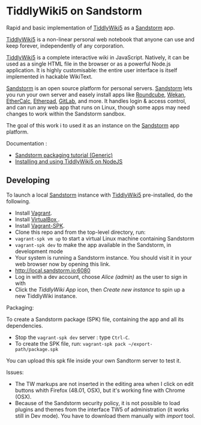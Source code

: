 # TiddlyWiki5 on Sandstorm

Rapid and basic implementation of [TiddlyWiki5](http://tiddlywiki.com/) as a [Sandstorm](http://sandstorm.io) app. 

[TiddlyWiki5](http://tiddlywiki.com/) is a non-linear personal web notebook that anyone can use and keep forever, independently of any corporation.

[TiddlyWiki5](http://tiddlywiki.com/) is a complete interactive wiki in JavaScript. Natively, it can be used as a single HTML file in the browser or as a powerful Node.js application. It is highly customisable: the entire user interface is itself implemented in hackable WikiText. 

[Sandstorm](http://sandstorm.io) is an open source platform for personal servers. [Sandstorm](http://sandstorm.io) lets you run your own server and easely install apps like [Roundcube](https://roundcube.net/), [Wekan](https://wekan.io/), [EtherCalc](https://ethercalc.org/), [Etherpad](http://etherpad.org/), [GitLab](https://about.gitlab.com/), and more. It handles login & access control, and can run any web app that runs on Linux, though some apps may need changes to work within the Sandstorm sandbox.

The goal of this work i to used it as an instance on the [Sandstorm](https://sandstorm.io) app platform. 

Documentation :

- [Sandstorm packaging tutorial (Generic)](https://docs.sandstorm.io/en/latest/vagrant-spk/packaging-tutorial/)
- [Installing and using TiddlyWiki5 on NodeJS](https://github.com/Jermolene/TiddlyWiki5/blob/master/readme.md)

## Developing

To launch a local [Sandstorm](http://sandstorm.io) instance with [TiddlyWiki5](http://tiddlywiki.com/) pre-installed, do the following.

- Install [Vagrant](https://www.vagrantup.com/downloads.html).
- Install [VirtualBox ](https://www.virtualbox.org/wiki/Downloads).
- Install [Vagrant-SPK](https://github.com/sandstorm-io/vagrant-spk).
- Clone this repo and from the top-level directory, run:
 - `vagrant-spk vm up` to start a virtual Linux machine containing Sandstorm
 - `vagrant-spk dev` to make the app available in the Sandstorm, in development mode
- Your system is running a Sandstorm instance. You should visit it in your web browser now by opening this link.
 - http://local.sandstorm.io:6080
- Log in with a dev account, choose *Alice (admin)* as the user to sign in with
- Click the *TiddlyWiki App* icon, then *Create new instance* to spin up a new TiddlyWiki instance.

Packaging:

To create a Sandstorm package (SPK) file, containing the app and all its dependencies. 

- Stop the `vagrant-spk dev` server : type `Ctrl-C`.
- To create the SPK file, run: `vagrant-spk pack ~/export-path/package.spk`

You can upload this spk file inside your own Sandtorm server to test it.

Issues:

- The TW markups are not inserted in the editing area when I click on edit buttons whith Firefox (48.01, OSX), but it's working fine with Chrome (OSX).
- Because of the Sandstorm security policy, it is not possible to load plugins and themes from the interface TW5 of administration (it works still in Dev mode). You have to download them manually with *import* tool.
